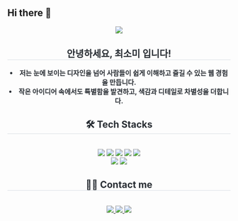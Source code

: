## Hi there 👋

<!--
**chlthal/chlthal** is a ✨ _special_ ✨ repository because its `README.md` (this file) appears on your GitHub profile.

Here are some ideas to get you started:

- 🔭 I’m currently working on ...
- 🌱 I’m currently learning ...
- 👯 I’m looking to collaborate on ...
- 🤔 I’m looking for help with ...
- 💬 Ask me about ...
- 📫 How to reach me: ...
- 😄 Pronouns: ...
- ⚡ Fun fact: ...
-->

<div align= "center">
    <img src="https://capsule-render.vercel.app/api?type=waving&color=e1e0ff&height=120&text=Hello%20!&animation=twinkling&fontColor=000000&fontSize=50" />
    </div>
    <div align= "center"> 
    <h2 style="border-bottom: 1px solid #d8dee4; color: #282d33;"> 안녕하세요, 최소미 입니다! </h2>  
    <div style="font-weight: 700; font-size: 15px; text-align: center; color: #282d33;"> <li> 저는 눈에 보이는 디자인을 넘어 사람들이 쉽게 이해하고 즐길 수 있는 웹 경험을 만듭니다. </li><li> 작은 아이디어 속에서도 특별함을 발견하고, 색감과 디테일로 차별성을 더합니다. </div> 
    </div>
    <div align= "center">
    <h2 style="border-bottom: 1px solid #d8dee4; color: #282d33;"> 🛠️ Tech Stacks </h2> <br> 
    <div style="margin: 0 auto; text-align: center;" align= "center"> <img src="https://img.shields.io/badge/HTML5-E34F26?style=for-the-badge&logo=HTML5&logoColor=white">
          <img src="https://img.shields.io/badge/CSS3-1572B6?style=for-the-badge&logo=CSS3&logoColor=white">
          <img src="https://img.shields.io/badge/Javascript-F7DF1E?style=for-the-badge&logo=Javascript&logoColor=white">
          <img src="https://img.shields.io/badge/jQuery-0769AD?style=for-the-badge&logo=jQuery&logoColor=white">
          <img src="https://img.shields.io/badge/Github-181717?style=for-the-badge&logo=Github&logoColor=white">
          <br/><img src="https://img.shields.io/badge/Figma-F24E1E?style=for-the-badge&logo=Figma&logoColor=white">
          <img src="https://img.shields.io/badge/Notion-000000?style=for-the-badge&logo=Notion&logoColor=white">
          </div>
    </div>
    <div align= "center">
    <h2 style="border-bottom: 1px solid #d8dee4; color: #282d33;"> 🧑‍💻 Contact me </h2> <br> 
    <div align= "center"> <a href=https://www.instagram.com/chlthal_> <img src="https://img.shields.io/badge/Instagram-E4405F?style=for-the-badge&logo=Instagram&logoColor=white&link=https://www.instagram.com/chlthal_"> </a>
         <a href=https://m.blog.naver.com/chlthal_> <img src="https://img.shields.io/badge/Naver-03C75A?style=for-the-badge&logo=Naver&logoColor=white&link=https://m.blog.naver.com/chlthal_"> </a>
         <a href=mailto:chsom29@gmail.com> <img src="https://img.shields.io/badge/Gmail-EA4335?style=for-the-badge&logo=Gmail&logoColor=white&link=mailto:chsom29@gmail.com"> </a>
          </div>  <br> 
    <div align= "center">  </div> 
    </div>
    
